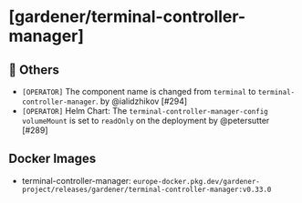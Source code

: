 # [gardener/terminal-controller-manager]

## 🏃 Others

- `[OPERATOR]` The component name is changed from `terminal` to `terminal-controller-manager`. by @ialidzhikov [#294]
- `[OPERATOR]` Helm Chart: The `terminal-controller-manager-config` `volumeMount` is set to `readOnly` on the deployment by @petersutter [#289]

## Docker Images
- terminal-controller-manager: `europe-docker.pkg.dev/gardener-project/releases/gardener/terminal-controller-manager:v0.33.0`
